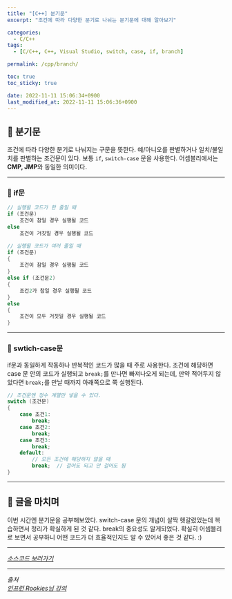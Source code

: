```yaml
---
title: "[C++] 분기문"
excerpt: "조건에 따라 다양한 분기로 나뉘는 분기문에 대해 알아보기"

categories:
  - C/C++
tags:
  - [C/C++, C++, Visual Studio, switch, case, if, branch]

permalink: /cpp/branch/

toc: true
toc_sticky: true

date: 2022-11-11 15:06:34+0900
last_modified_at: 2022-11-11 15:06:36+0900
---
```


## 👻 분기문
조건에 따라 다양한 분기로 나눠지는 구문을 뜻한다. 예/아니오를 판별하거나 일치/불일치를 판별하는 조건문이 있다. 보통 ``` if ```, ``` switch-case ``` 문을 사용한다. 어셈블리에서는 **CMP, JMP**와 동일한 의미이다.

***

### 🌱 if문
```c++
// 실행될 코드가 한 줄일 때
if (조건문)
    조건이 참일 경우 실행될 코드
else
    조건이 거짓일 경우 실행될 코드

// 실행될 코드가 여러 줄일 때
if (조건문)
{
    조건이 참일 경우 실행될 코드
}
else if (조건문2)
{
    조건2가 참일 경우 실행될 코드
}
else 
{
    조건이 모두 거짓일 경우 실행될 코드
}
```

***

### 🌱 swtich-case문
if문과 동일하게 작동하나 반복적인 코드가 많을 때 주로 사용한다. 조건에 해당하면 case 문 안의 코드가 실행되고 ``` break; ```를 만나면 빠져나오게 되는데, 만약 적어두지 않았다면 ``` break; ```를 만날 때까지 아래쪽으로 쭉 실행된다.   

```c++
// 조건문엔 정수 계열만 넣을 수 있다.
switch (조건문)
{
    case 조건1:
        break;
    case 조건2:
        break; 
    case 조건3:
        break;
    default:
        // 모든 조건에 해당하지 않을 때
        break;  // 걸어도 되고 안 걸어도 됨
}
```

***

## 👻 글을 마치며
이번 시간엔 분기문을 공부해보았다. switch-case 문의 개념이 살짝 헷갈렸었는데 복습하면서 정리가 확실하게 된 것 같다. break의 중요성도 알게되었다. 확실히 어셈블리로 보면서 공부하니 어떤 코드가 더 효율적인지도 알 수 있어서 좋은 것 같다. :)

***

_[소스코드 보러가기](https://github.com/choi-dan-di/study_cpp/tree/main/flow-control/branch)_

***

_출처_   
_[인프런 Rookies님 강의](https://inf.run/bje8)_   